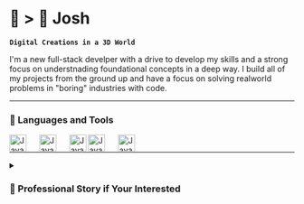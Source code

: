 # 🐢 > 🐇 Josh  
**`Digital Creations in a 3D World`**

<p align="left">
  I'm a new full-stack develper with a drive to develop my skills and a strong focus on understnading foundational concepts in a deep way. I build all of my projects from the ground up and have a focus on solving realworld problems in "boring" industries with code. 
</p>

---

### 🧰 Languages and Tools
<img align="left" alt="Java" width="30px" style="padding-right:20;" src="https://cdn.jsdelivr.net/gh/devicons/devicon@latest/icons/python/python-original.svg" />
<img align="left" alt="Java" width="30px" style="padding-right:20;" src="https://cdn.jsdelivr.net/gh/devicons/devicon@latest/icons/javascript/javascript-original.svg" />
<img align="left" alt="Java" width="30px" padding-right:200px src="https://cdn.jsdelivr.net/gh/devicons/devicon@latest/icons/html5/html5-original.svg" />
<img align="left" alt="Java" width="30px" style="padding-right:20;" src="https://cdn.jsdelivr.net/gh/devicons/devicon@latest/icons/css3/css3-original.svg" />
<img align="left" alt="Java" width="30px" style="padding-right:20;" src="https://cdn.jsdelivr.net/gh/devicons/devicon@latest/icons/react/react-original.svg" />
<br />

---

<details>
  <summary><h3> 🚁 Professional Story if Your Interested</h3></summary>
    Music, turned military, turned aviation, turned tech.
    ***I'll fill the rest of this in later.***
    
  
    
</details>

<!--
**Crizer-J/Crizer-J** is a ✨ _special_ ✨ repository because its `README.md` (this file) appears on your GitHub profile.

Here are some ideas to get you started:

- 🔭 I’m currently working on ...
- 🌱 I’m currently learning ...
- 👯 I’m looking to collaborate on ...
- 🤔 I’m looking for help with ...
- 💬 Ask me about ...
- 📫 How to reach me: ...
- 😄 Pronouns: ...
- ⚡ Fun fact: ...
-->
